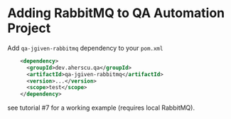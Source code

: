 # Adding RabbitMQ to QA Automation Project

Add `qa-jgiven-rabbitmq` dependency to your `pom.xml`

```xml
    <dependency>
      <groupId>dev.aherscu.qa</groupId>
      <artifactId>qa-jgiven-rabbitmq</artifactId>
      <version>...</version>
      <scope>test</scope>
    </dependency>
```

see tutorial #7 for a working example (requires local RabbitMQ).
